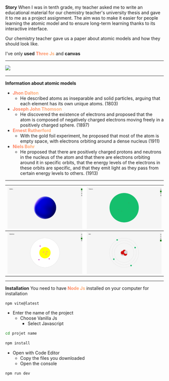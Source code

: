 **Story**
When I was in tenth grade, my teacher asked me to write an educational material for our chemistry teacher's university thesis and gave it to me as a project assignment. The aim was to make it easier for people learning the atomic model and to ensure long-term learning thanks to its interactive interface.

Our chemistry teacher gave us a paper about atomic models and how they should look like.

I've only **used** <a href="https://threejs.org/" style="background: linear-gradient(to right, #ff7e5f, #feb47b); -webkit-background-clip: text; -webkit-text-fill-color: transparent; text-decoration: none; font-weight: bold;">Three Js</a> and **canvas**

---


![](./assets/atomodel.gif)

---

**Information about atomic models**

- <a href="https://tr.wikipedia.org/wiki/John_Dalton" style="background: linear-gradient(to right, #ff7e5f, #feb47b); -webkit-background-clip: text; -webkit-text-fill-color: transparent; text-decoration: none; font-weight: bold;">Jhon Dalton</a>
	-  He described atoms as inseparable and solid particles, arguing that each element has its own unique atoms. (1803)
- <a href="https://tr.wikipedia.org/wiki/J._J._Thomson" style="background: linear-gradient(to right, #ff7e5f, #feb47b); -webkit-background-clip: text; -webkit-text-fill-color: transparent; text-decoration: none; font-weight: bold;">Joseph John Thomson</a>
	- He discovered the existence of electrons and proposed that the atom is composed of negatively charged electrons moving freely in a positively charged sphere. (1897)
- <a href="https://en.wikipedia.org/wiki/Ernest_Rutherford" style="background: linear-gradient(to right, #ff7e5f, #feb47b); -webkit-background-clip: text; -webkit-text-fill-color: transparent; text-decoration: none; font-weight: bold;">Ernest Rutherford</a>
	- With the gold foil experiment, he proposed that most of the atom is empty space, with electrons orbiting around a dense nucleus (1911)
- <a href="https://tr.wikipedia.org/wiki/Niels_Bohr" style="background: linear-gradient(to right, #ff7e5f, #feb47b); -webkit-background-clip: text; -webkit-text-fill-color: transparent; text-decoration: none; font-weight: bold;">Niels Bohr</a>
	- He proposed that there are positively charged protons and neutrons in the nucleus of the atom and that there are electrons orbiting around it in specific orbits, that the energy levels of the electrons in these orbits are specific, and that they emit light as they pass from certain energy levels to others. (1913)

---

| ![Dalthon](./assets/dalton.png)        | ![Thamson](./assets/thamson.png) |
| -------------------------------------- | -------------------------------- |
| ![Rutherford](./assets/rutherford.png) | ![Bohr](./assets/bohr.png)       |

---

**Installation**
You need to have <a href="https://nodejs.org/en" style="background: linear-gradient(to right, #ff7e5f, #feb47b); -webkit-background-clip: text; -webkit-text-fill-color: transparent; text-decoration: none; font-weight: bold;">Node Js</a>  installed on your computer for installation

```bash
npm vite@latest
```

-  Enter the name of the project
	-  Choose Vanilla Js
		-  Select Javascript

```bash
cd projet name
```

```bash
npm install
```

-  Open with Code Editor
	-  Copy the files you downloaded
	-  Open the console

```bash
npm run dev
```
